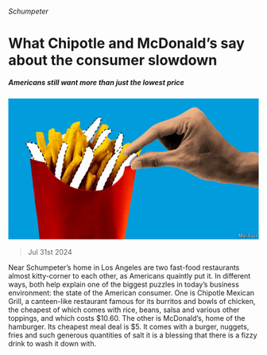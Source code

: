 ###### Schumpeter

# What Chipotle and McDonald’s say about the consumer slowdown 

##### Americans still want more than just the lowest price 

![image](images/20240803_WBD000.jpg) 

> Jul 31st 2024 

Near Schumpeter’s home in Los Angeles are two fast-food restaurants almost kitty-corner to each other, as Americans quaintly put it. In different ways, both help explain one of the biggest puzzles in today’s business environment: the state of the American consumer. One is Chipotle Mexican Grill, a canteen-like restaurant famous for its burritos and bowls of chicken, the cheapest of which comes with rice, beans, salsa and various other toppings, and which costs $10.60. The other is McDonald’s, home of the hamburger. Its cheapest meal deal is $5. It comes with a burger, nuggets, fries and such generous quantities of salt it is a blessing that there is a fizzy drink to wash it down with. 

